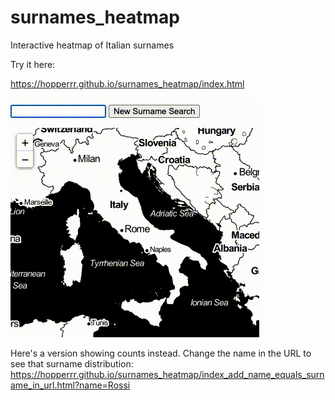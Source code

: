 # surnames_heatmap
Interactive heatmap of Italian surnames

Try it here:

https://hopperrr.github.io/surnames_heatmap/index.html

![Alt Text](https://github.com/hopperrr/surnames_heatmap/blob/main/heatmap2.gif)


Here's a version showing counts instead. Change the name in the URL to see that surname distribution:
https://hopperrr.github.io/surnames_heatmap/index_add_name_equals_surname_in_url.html?name=Rossi

